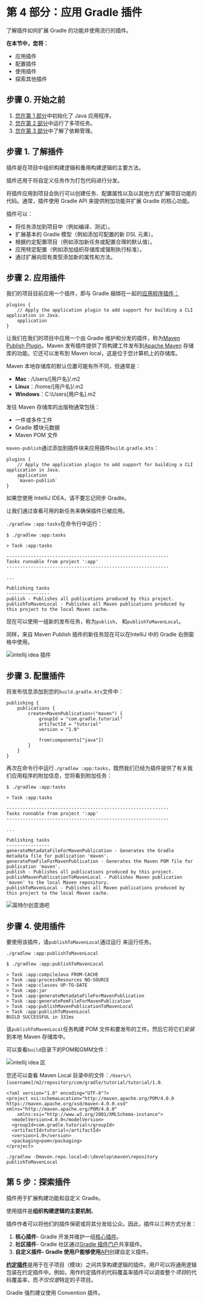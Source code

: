 # 第 4 部分：应用 Gradle 插件

了解插件如何扩展 Gradle 的功能并使用流行的插件。

**在本节中，您将：**

- 应用插件
- 配置插件
- 使用插件
- 探索其他插件

## 步骤 0. 开始之前

1. [您在第 1 部分](https://docs.gradle.org/8.5/userguide/part1_gradle_init.html#part1_begin)中初始化了 Java 应用程序。
2. [您在第 2 部分](https://docs.gradle.org/8.5/userguide/part2_gradle_tasks.html#part2_begin)中运行了多项任务。
3. [您在第 3 部分](https://docs.gradle.org/8.5/userguide/part3_gradle_dep_man.html#part3_begin)中了解了依赖管理。



## 步骤 1. 了解插件

插件是在项目中组织构建逻辑和重用构建逻辑的主要方法。

插件还用于将自定义任务作为打包代码进行分发。

将插件应用到项目会执行可以创建任务、配置属性以及以其他方式扩展项目功能的代码。通常，插件使用 Gradle API 来提供附加功能并扩展 Gradle 的核心功能。

插件可以：

- 将任务添加到项目中（例如编译、测试）。
- 扩展基本的 Gradle 模型（例如添加可配置的新 DSL 元素）。
- 根据约定配置项目（例如添加新任务或配置合理的默认值）。
- 应用特定配置（例如添加组织存储库或强制执行标准）。
- 通过扩展向现有类型添加新的属性和方法。



## 步骤 2. 应用插件

我们的项目目前应用一个插件，即与 Gradle 捆绑在一起的[应用程序插件：](https://docs.gradle.org/8.5/userguide/application_plugin.html#application_plugin)

```
plugins {
    // Apply the application plugin to add support for building a CLI application in Java.
    application
}
```

让我们在我们的项目中应用一个由 Gradle 维护和分发的插件，称为[Maven Publish Plugin](https://docs.gradle.org/8.5/userguide/publishing_maven.html#publishing_maven)。Maven 发布插件提供了将构建工件发布到[Apache Maven](https://maven.apache.org/) 存储库的功能。它还可以发布到 Maven local，这是位于您计算机上的存储库。

Maven 本地存储库的默认位置可能有所不同，但通常是：

- **Mac** : /Users/\[用户名]/.m2
- **Linux**：/home/\[用户名]/.m2
- **Windows**：C:\Users\[用户名]\.m2

发往 Maven 存储库的出版物通常包括：

- 一件或多件工件
- Gradle 模块元数据
- Maven POM 文件

`maven-publish`通过添加到插件块来应用插件`build.gradle.kts`：

```
plugins {
    // Apply the application plugin to add support for building a CLI application in Java.
    application
    `maven-publish`
}
```

如果您使用 IntelliJ IDEA，请不要忘记同步 Gradle。

让我们通过查看可用的新任务来确保插件已被应用。

`./gradlew :app:tasks`在命令行中运行：

```
$ ./gradlew :app:tasks

> Task :app:tasks

------------------------------------------------------------
Tasks runnable from project ':app'
------------------------------------------------------------

...

Publishing tasks
----------------
publish - Publishes all publications produced by this project.
publishToMavenLocal - Publishes all Maven publications produced by this project to the local Maven cache.
```

现在可以使用一组新的发布任务，称为`publish`、 和`publishToMavenLocal`。

同样，来自 Maven Publish 插件的新任务现在可以在IntelliJ 中的 Gradle 右侧窗格中使用。

![intellij idea 插件](./assets/intellij-idea-plugin.png)



## 步骤 3. 配置插件

将发布信息添加到您的`build.gradle.kts`文件中：

```
publishing {
    publications {
        create<MavenPublication>("maven") {
            groupId = "com.gradle.tutorial"
            artifactId = "tutorial"
            version = "1.0"

            from(components["java"])
        }
    }
}
```

再次在命令行中运行`./gradlew :app:tasks`，既然我们已经为插件提供了有关我们应用程序的附加信息，您将看到附加任务：

```
$ ./gradlew :app:tasks

> Task :app:tasks

------------------------------------------------------------
Tasks runnable from project ':app'
------------------------------------------------------------

...

Publishing tasks
----------------
generateMetadataFileForMavenPublication - Generates the Gradle metadata file for publication 'maven'.
generatePomFileForMavenPublication - Generates the Maven POM file for publication 'maven'.
publish - Publishes all publications produced by this project.
publishMavenPublicationToMavenLocal - Publishes Maven publication 'maven' to the local Maven repository.
publishToMavenLocal - Publishes all Maven publications produced by this project to the local Maven cache.
```

![英特尔创意酒吧](./assets/intellij-idea-pub.png)



## 步骤 4. 使用插件

要使用该插件，请`publishToMavenLocal`通过运行 来运行任务。

```shell
./gradlew :app:publishToMavenLocal
```

```
$ ./gradlew :app:publishToMavenLocal

> Task :app:compileJava FROM-CACHE
> Task :app:processResources NO-SOURCE
> Task :app:classes UP-TO-DATE
> Task :app:jar
> Task :app:generateMetadataFileForMavenPublication
> Task :app:generatePomFileForMavenPublication
> Task :app:publishMavenPublicationToMavenLocal
> Task :app:publishToMavenLocal
BUILD SUCCESSFUL in 331ms
```

该`publishToMavenLocal`任务构建 POM 文件和要发布的工件。然后它将它们*安装*到本地 Maven 存储库中。

可以查看`build`目录下的POM和GMM文件：

![intellij idea 区](./assets/intellij-idea-dist.png)

您还可以查看 Maven Local 目录中的文件：`/Users/\[username]/m2/repository/com/gradle/tutorial/tutorial/1.0`.

```
<?xml version="1.0" encoding="UTF-8"?>
<project xsi:schemaLocation="http://maven.apache.org/POM/4.0.0 https://maven.apache.org/xsd/maven-4.0.0.xsd" xmlns="http://maven.apache.org/POM/4.0.0"
    xmlns:xsi="http://www.w3.org/2001/XMLSchema-instance">
  <modelVersion>4.0.0</modelVersion>
  <groupId>com.gradle.tutorial</groupId>
  <artifactId>tutorial</artifactId>
  <version>1.0</version>
  <packaging>pom</packaging>
</project>
```

```
./gradlew -Dmaven.repo.local=D:\develop\maven\repository publishToMavenLocal
```



## 第 5 步：探索插件

插件用于扩展构建功能和自定义 Gradle。

使用插件是**组织构建逻辑的主要机制**。

插件作者可以将他们的插件保密或将其分发给公众。因此，插件以三种方式分发：

1. **核心插件**- Gradle 开发并维护一组[核心插件](https://docs.gradle.org/8.5/userguide/plugin_reference.html#plugin_reference)。
2. **社区插件**- Gradle 社区通过[Gradle 插件门户](https://plugins.gradle.org/)共享插件。
3. **自定义插件- Gradle 使用户能够使用**[API](https://docs.gradle.org/8.5/dsl/org.gradle.api.tasks.javadoc.Javadoc.html)创建自定义插件。

[**约定插件**](https://docs.gradle.org/8.5/samples/sample_convention_plugins.html)是用于在子项目（模块）之间共享构建逻辑的插件。用户可以将通用逻辑包装在约定插件中。例如，用作约定插件的代码覆盖率插件可以调查整个*项目*的代码覆盖率，而*不仅仅是*特定的子项目。

Gradle 强烈建议使用 Convention 插件。

